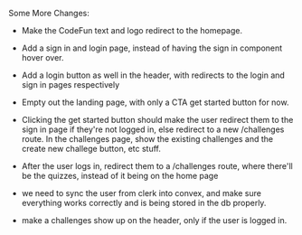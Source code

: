 Some More Changes:

- Make the CodeFun text and logo redirect to the homepage.

- Add a sign in and login page, instead of having the sign in component hover over.

- Add a login button as well in the header, with redirects to the login and sign in pages respectively

- Empty out the landing page, with only a CTA get started button for now.

- Clicking the get started button should make the user redirect them to the sign in page if they're not logged in, else redirect to a new /challenges route. In the challenges page, show the existing challenges and the create new challege button, etc stuff.

- After the user logs in, redirect them to a /challenges route, where there'll be the quizzes, instead of it being on the home page



- we need to sync the user from clerk into convex, and make sure everything works correctly and is being stored in the db properly.

- make a challenges show up on the header, only if the user is logged in.
